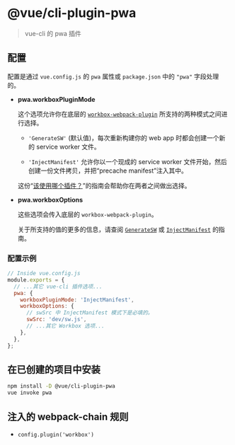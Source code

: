 # @vue/cli-plugin-pwa

> vue-cli 的 pwa 插件

## 配置

配置是通过 `vue.config.js` 的 `pwa` 属性或 `package.json` 中的 `"pwa"` 字段处理的。

- **pwa.workboxPluginMode**

  这个选项允许你在底层的 [`workbox-webpack-plugin`](https://developers.google.com/web/tools/workbox/modules/workbox-webpack-plugin) 所支持的两种模式之间进行选择。

  - `'GenerateSW'` (默认值)，每次重新构建你的 web app 时都会创建一个新的 service worker 文件。

  - `'InjectManifest'` 允许你以一个现成的 service worker 文件开始，然后创建一份文件拷贝，并把“precache manifest”注入其中。

  这份“[该使用哪个插件？](https://developers.google.com/web/tools/workbox/modules/workbox-webpack-plugin#which_plugin_to_use)”的指南会帮助你在两者之间做出选择。

- **pwa.workboxOptions**

  这些选项会传入底层的 `workbox-webpack-plugin`。

  关于所支持的值的更多的信息，请查阅 
  [`GenerateSW`](https://developers.google.com/web/tools/workbox/modules/workbox-webpack-plugin#full_generatesw_config) 或 [`InjectManifest`](https://developers.google.com/web/tools/workbox/modules/workbox-webpack-plugin#full_injectmanifest_config) 的指南。

### 配置示例

```js
// Inside vue.config.js
module.exports = {
  // ...其它 vue-cli 插件选项...
  pwa: {
    workboxPluginMode: 'InjectManifest',
    workboxOptions: {
      // swSrc 中 InjectManifest 模式下是必填的。
      swSrc: 'dev/sw.js',
      // ...其它 Workbox 选项...
    },
  },
};
```

## 在已创建的项目中安装

``` sh
npm install -D @vue/cli-plugin-pwa
vue invoke pwa
```

## 注入的 webpack-chain 规则

- `config.plugin('workbox')`
